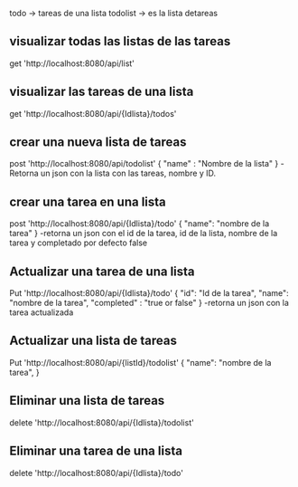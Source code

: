 todo -> tareas de una lista
todolist -> es la lista detareas

## visualizar todas las listas de las tareas
get 'http://localhost:8080/api/list'

## visualizar las tareas de una lista
get 'http://localhost:8080/api/{Idlista}/todos'

## crear una nueva lista de tareas
post 'http://localhost:8080/api/todolist'
{
	"name" : "Nombre de la lista"
}
-Retorna un json con la lista con las tareas, nombre y ID.

## crear una tarea en una lista
post 'http://localhost:8080/api/{Idlista}/todo'
{
	"name": "nombre de la tarea"
}
-retorna un json con el id de la tarea, id de la lista, nombre de la tarea y completado por defecto false

## Actualizar una tarea de una lista
Put 'http://localhost:8080/api/{Idlista}/todo'
{
	"id": "Id de la tarea",
	"name": "nombre de la tarea",
	"completed" : "true or false"
}
-retorna un json con la tarea actualizada

## Actualizar una lista de tareas
Put 'http://localhost:8080/api/{listId}/todolist'
{
	"name": "nombre de la tarea",
}

## Eliminar una lista de tareas
delete 'http://localhost:8080/api/{Idlista}/todolist'

## Eliminar una tarea de una lista
delete 'http://localhost:8080/api/{Idlista}/todo'
